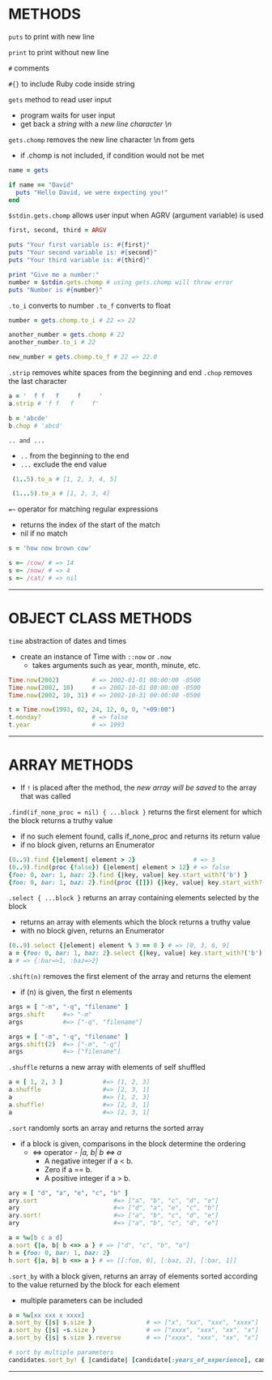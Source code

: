 # METHODS

`puts` to print with new line

`print` to print without new line

`#` comments

`#{}` to include Ruby code inside string

`gets` method to read user input
  - program waits for user input
  - get back a *string* with a *new line character \n*

`gets.chomp` removes the new line character \n from gets
  - if .chomp is not included, if condition would not be met

  ```ruby
  name = gets

  if name == "David"
    puts "Hello David, we were expecting you!"
  end
  ```

`$stdin.gets.chomp` allows user input when AGRV (argument variable) is used

  ```ruby
  first, second, third = ARGV

  puts "Your first variable is: #{first}"
  puts "Your second variable is: #{second}"
  puts "Your third variable is: #{third}"

  print "Give me a number:"
  number = $stdin.gets.chomp # using gets.chomp will throw error
  puts "Number is #{number}"
  ```

`.to_i` converts to number
`.to_f` converts to float

  ```ruby
  number = gets.chomp.to_i # 22 => 22
  
  another_number = gets.chomp # 22
  another_number.to_i # 22

  new_number = gets.chomp.to_f # 22 => 22.0
  ```
  
`.strip` removes white spaces from the beginning and end
`.chop` removes the last character
  
  ```ruby
  a = '  f f   f     f     '
  a.strip # 'f f   f     f'

  b = 'abcde'
  b.chop # 'abcd'
  ```

`.. and ...`
  - `..` from the beginning to the end
  - `...` exclude the end value

 ```ruby
  (1..5).to_a # [1, 2, 3, 4, 5] 

  (1...5).to_a # [1, 2, 3, 4] 
```

`=~` operator for matching regular expressions
  - returns the index of the start of the match
  - nil if no match

```ruby
s = 'how now brown cow'

s =~ /cow/ # => 14
s =~ /now/ # => 4
s =~ /cat/ # => nil
```

<hr>

# OBJECT CLASS METHODS

`time` abstraction of dates and times
  - create an instance of Time with `::now` or `.now`
    - takes arguments such as year, month, minute, etc.

```ruby
Time.now(2002)         # => 2002-01-01 00:00:00 -0500
Time.now(2002, 10)     # => 2002-10-01 00:00:00 -0500
Time.now(2002, 10, 31) # => 2002-10-31 00:00:00 -0500

t = Time.now(1993, 02, 24, 12, 0, 0, "+09:00")
t.monday?              # => false
t.year                 # => 1993
```

<hr>

# ARRAY METHODS

  - If `!` is placed after the method, the *new array will be saved* to the array that was called

`.find(if_none_proc = nil) { ...block }` returns the first element for which the block returns a truthy value
  - if no such element found, calls if_none_proc and returns its return value
  - if no block given, returns an Enumerator

  ```ruby
  (0..9).find {|element| element > 2}                # => 3
  (0..9).find(proc {false}) {|element| element > 12} # => false
  {foo: 0, bar: 1, baz: 2}.find {|key, value| key.start_with?('b') }            # => [:bar, 1]
  {foo: 0, bar: 1, baz: 2}.find(proc {[]}) {|key, value| key.start_with?('c') } # => []
  ```

`.select { ...block }` returns an array containing elements selected by the block
  - returns an array with elements which the block returns a truthy value
  - with no block given, returns an Enumerator

  ```ruby
  (0..9).select {|element| element % 3 == 0 } # => [0, 3, 6, 9]
  a = {foo: 0, bar: 1, baz: 2}.select {|key, value| key.start_with?('b') }
  a # => {:bar=>1, :baz=>2}
  ```

`.shift(n)` removes the first element of the array and returns the element
  - if (n) is given, the first n elements
  ```ruby
  args = [ "-m", "-q", "filename" ]
  args.shift     #=> "-m"
  args           #=> ["-q", "filename"]

  args = [ "-m", "-q", "filename" ]
  args.shift(2)  #=> ["-m", "-q"]
  args           #=> ["filename"]
  ```


`.shuffle` returns a new array with elements of self shuffled
  ```ruby
  a = [ 1, 2, 3 ]           #=> [1, 2, 3]
  a.shuffle                 #=> [2, 3, 1]
  a                         #=> [1, 2, 3]
  a.shuffle!                #=> [2, 3, 1]
  a                         #=> [2, 3, 1]
  ```

`.sort` randomly sorts an array and returns the sorted array
  - if a block is given, comparisons in the block determine the ordering
    - <=> operator - *|a, b| b <=> a*
      - A negative integer if a < b.
      - Zero if a == b.
      - A positive integer if a > b.
  ```ruby
  ary = [ "d", "a", "e", "c", "b" ]
  ary.sort                     #=> ["a", "b", "c", "d", "e"]
  ary                          #=> ["d", "a", "e", "c", "b"]
  ary.sort!                    #=> ["a", "b", "c", "d", "e"]
  ary                          #=> ["a", "b", "c", "d", "e"]

  a = %w[b c a d]
  a.sort {|a, b| b <=> a } # => ["d", "c", "b", "a"]
  h = {foo: 0, bar: 1, baz: 2}
  h.sort {|a, b| b <=> a } # => [[:foo, 0], [:baz, 2], [:bar, 1]]
  ```

`.sort_by` with a block given, returns an array of elements sorted according to the value returned by the block for each element
  - multiple parameters can be included
  ```ruby
  a = %w[xx xxx x xxxx]
  a.sort_by {|s| s.size }               # => ["x", "xx", "xxx", "xxxx"]
  a.sort_by {|s| -s.size }              # => ["xxxx", "xxx", "xx", "x"]
  a.sort_by {|s| s.size }.reverse       # => ["xxxx", "xxx", "xx", "x"]

  # sort by multiple parameters
  candidates.sort_by! { |candidate| [candidate[:years_of_experience], candidate[:github_points]] }.reverse
  ```

<hr>